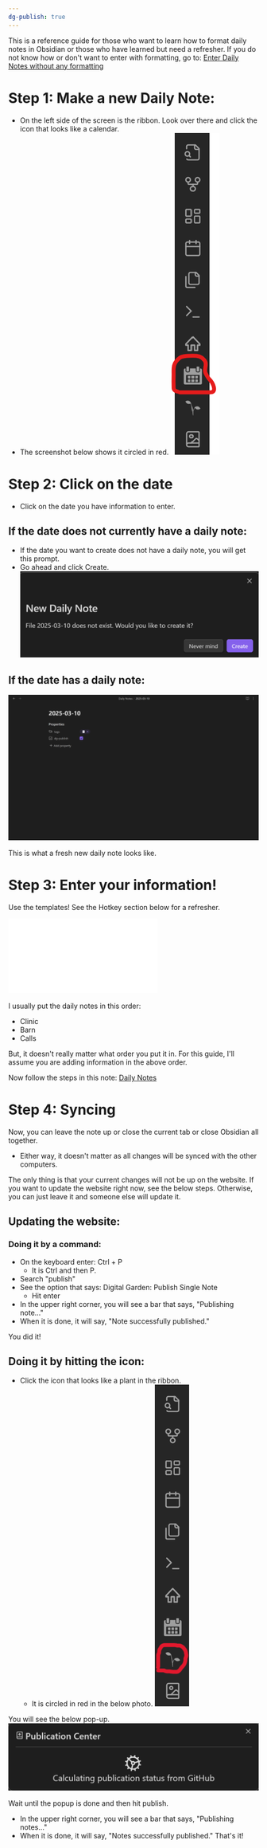 ```yaml
---
dg-publish: true
---
```

This is a reference guide for those who want to learn how to format daily notes in Obsidian or those who have learned but need a refresher.
If you do not know how or don't want to enter with formatting, go to: [Enter Daily Notes without any formatting](./Enter%20Daily%20Notes%20without%20any%20formatting.md)

# Step 1: Make a new Daily Note:
- On the left side of the screen is the ribbon. Look over there and click the icon that looks like a calendar.
- The screenshot below shows it circled in red.
![Obsidian Ribbon with Calendar circled in red.png](../Admin/Attachments/Obsidian%20Ribbon%20with%20Calendar%20circled%20in%20red.png)

# Step 2: Click on the date
- Click on the date you have information to enter.

## If the date does not currently have a daily note:
- If the date you want to create does not have a daily note, you will get this prompt.
- Go ahead and click Create.
![New Daily Note.png](../Admin/Attachments/New%20Daily%20Note.png)

## If the date has a daily note:

![Fresh Daily Note.png](../Admin/Attachments/Fresh%20Daily%20Note.png)

This is what a fresh new daily note looks like.

# Step 3: Enter your information!

Use the templates! See the Hotkey section below for a refresher.

![RARE Vault Manual > Hotkeys](./RARE%20Vault%20Manual.md#Hotkeys)

I usually put the daily notes in this order:
- Clinic
- Barn
- Calls

But, it doesn't really matter what order you put it in. For this guide, I'll assume you are adding information in the above order.

Now follow the steps in this note: [Daily Notes](./Daily%20Notes.md)

# Step 4: Syncing

Now, you can leave the note up or close the current tab or close Obsidian all together.
- Either way, it doesn't matter as all changes will be synced with the other computers.

The only thing is that your current changes will not be up on the website. If you want to update the website right now, see the below steps. Otherwise, you can just leave it and someone else will update it.

## Updating the website:

### Doing it by a command:
- On the keyboard enter: Ctrl + P
	- It is Ctrl and then P.
- Search "publish"
- See the option that says: Digital Garden: Publish Single Note
	- Hit enter
- In the upper right corner, you will see a bar that says, "Publishing note…"
- When it is done, it will say, "Note successfully published."

You did it!

## Doing it by hitting the icon:
- Click the icon that looks like a plant in the ribbon.
	- It is circled in red in the below photo.
![Obsidian Ribbon with Digital Garden circled in red.png](../Admin/Attachments/Obsidian%20Ribbon%20with%20Digital%20Garden%20circled%20in%20red.png)

You will see the below pop-up.
![Publication Center.png](../Admin/Attachments/Publication%20Center.png)

Wait until the popup is done and then hit publish.
- In the upper right corner, you will see a bar that says, "Publishing notes…"
- When it is done, it will say, "Notes successfully published."
That's it!
